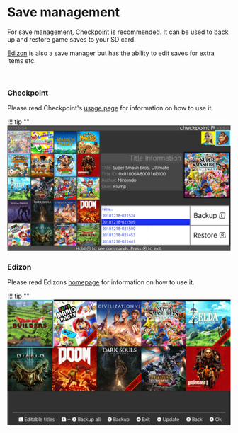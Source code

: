 # Save management

For save management, [Checkpoint](https://github.com/flagbrew/checkpoint/releases) is recommended. It can be used to back up and restore game saves to your SD card. 

[Edizon](https://github.com/FlagBrew/Checkpoint/releases) is also a save manager but has the ability to edit saves for extra items etc.

&nbsp;

### Checkpoint
Please read Checkpoint's [usage page](https://github.com/FlagBrew/Checkpoint#usage) for information on how to use it.

!!! tip ""
	![ExampleSwitchTheme](../extras/img/save_checkpoint.jpg)
	
### Edizon
Please read Edizons [homepage](https://github.com/WerWolv98/EdiZon) for information on how to use it.

!!! tip ""
	![ExampleSwitchTheme](../extras/img/save_edizon.jpg)
